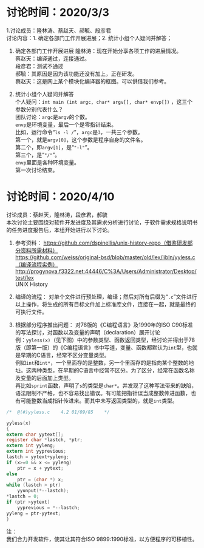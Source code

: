 # 讨论时间：2020/3/3

1.讨论成员：隆林涛、蔡赵天、郝毓、段彦君  
  讨论内容：1. 确定各部门工作开展进展；2. 统计小组个人疑问并解答；  

1. 确定各部门工作开展进展
隆林涛：现在开始分享各项工作的进展情况。  
蔡赵天：编译通过，连接通过。  
段彦君：测试不通过  
郝毓：其原因是因为该功能还没有加上，正在研发。  
蔡赵天：这是网上某个模块化编译器的框图。可以供借我们参考。

2. 统计小组个人疑问并解答  
个人疑问：`int main (int argc, char* argv[], char* envp[])` ，这三个参数分别代表什么？  
团队讨论：`argc`是`argv`的个数。  
`envp`是环境变量，最后一个是零指针结束。  
比如，运行命令“`ls -l /`”，`argc`是`3`，一共三个参数。  
第一个，就是`argv[0]`，这个参数是程序自身的文件名。  
第二个，即`argv[1]`，是“`"-l"`”。  
第三个，是“`"/"`”。  
`envp`里面是各种环境变量。  
第一次讨论结束。

# 讨论时间：2020/4/10
讨论成员：蔡赵天，隆林涛，段彦君，郝毓  
本次讨论主要围绕对软件开发进度及其需求分析进行讨论，于软件需求规格说明书的任务进度报告后，本组开始进行以下讨论。  

1. 参考资料：
https://github.com/dspinellis/unix-history-repo（借鉴研发部分资料所需材料）  
https://github.com/weiss/original-bsd/blob/master/old/lex/libln/yyless.c（编译流程实例）  
http://progynova.f3322.net:44446/C%3A/Users/Administrator/Desktop/test/lex  
UNIX History

2. 编译的流程：
对单个文件进行预处理，编译；然后对所有后缀为“`.c`”文件进行以上操作，将生成的所有目标文件加上标准库文件，连接在一起，就是最终的可执行文件。  

3. 根据部分程序推出问题：
对78版的《C编程语言》及1990年的ISO C90标准的写法探讨，对函数以及变量的声明（declaration）展开讨论  
例：`yyless(x)`（见下图）中的参数类型、函数返回类型，经讨论并得出于78版（即第一版）的《C编程语言》书中写道，变量、函数都默认为`int`型，也就是早期的C语言，经常不区分变量类型。  
例如`int`和`int*`，一个里面存的是整数，另一个里面存的是指向某个整数的地址。这两种类型，在早期的C语言中经常不区分。为了区分，经常在函数名称及变量的后面加上类型。  
再比如`sprint`函数，声明了`s`的类型是`char*`。并发现了这种写法带来的缺陷，语法限制不严格，也不容易找出错误。有可能把指针误当成整数传进函数，也有可能整数当成指针传进来。而其中未写返回类型的，就是`int`类型。  
```C
/*	@(#)yyless.c	4.2	01/09/85	*/

yyless(x)
{
extern char yytext[];
register char *lastch, *ptr;
extern int yyleng;
extern int yyprevious;
lastch = yytext+yyleng;
if (x>=0 && x <= yyleng)
	ptr = x + yytext;
else
	ptr = (char *) x;
while (lastch > ptr)
	yyunput(*--lastch);
*lastch = 0;
if (ptr >yytext)
	yyprevious = *--lastch;
yyleng = ptr-yytext;
}
```
注：  
我们合力开发软件，使其让其符合ISO 9899:1990标准，以方便程序的可移植性。
